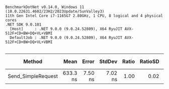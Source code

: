 ```

BenchmarkDotNet v0.14.0, Windows 11 (10.0.22631.4602/23H2/2023Update/SunValley3)
11th Gen Intel Core i7-1165G7 2.80GHz, 1 CPU, 8 logical and 4 physical cores
.NET SDK 9.0.101
  [Host]     : .NET 9.0.0 (9.0.24.52809), X64 RyuJIT AVX-512F+CD+BW+DQ+VL+VBMI
  DefaultJob : .NET 9.0.0 (9.0.24.52809), X64 RyuJIT AVX-512F+CD+BW+DQ+VL+VBMI


```
| Method             | Mean     | Error   | StdDev  | Ratio | RatioSD | Gen0   | Allocated | Alloc Ratio |
|------------------- |---------:|--------:|--------:|------:|--------:|-------:|----------:|------------:|
| Send_SimpleRequest | 633.3 ns | 7.50 ns | 7.02 ns |  1.00 |    0.02 | 0.1516 |     952 B |        1.00 |
